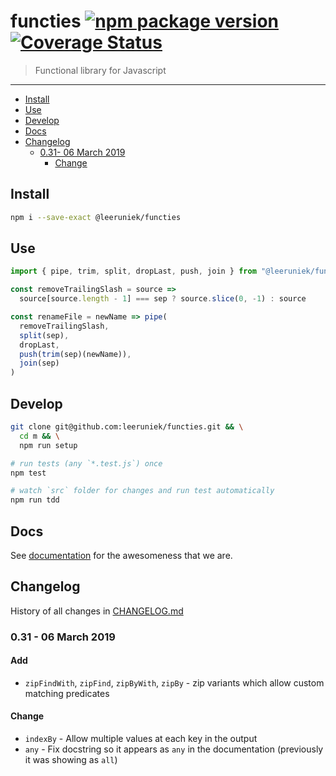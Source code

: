 # functies [![npm package version](https://badge.fury.io/js/%40leeruniek%2Ffuncties.svg)](https://badge.fury.io/js/%40leeruniek%2Ffuncties) [![Coverage Status](https://coveralls.io/repos/github/Leeruniek/functies/badge.svg?branch=master)](https://coveralls.io/github/Leeruniek/functies?branch=master)

> Functional library for Javascript 

---

<!-- vim-markdown-toc GFM -->

* [Install](#install)
* [Use](#use)
* [Develop](#develop)
* [Docs](#docs)
* [Changelog](#changelog)
  * [0.31- 06 March 2019](#031--06-march-2019)
    * [Change](#change)

<!-- vim-markdown-toc -->

## Install

```bash
npm i --save-exact @leeruniek/functies
```

## Use

```js
import { pipe, trim, split, dropLast, push, join } from "@leeruniek/functies"

const removeTrailingSlash = source =>
  source[source.length - 1] === sep ? source.slice(0, -1) : source

const renameFile = newName => pipe(
  removeTrailingSlash,
  split(sep),
  dropLast,
  push(trim(sep)(newName)),
  join(sep)
)
```

## Develop

```bash
git clone git@github.com:leeruniek/functies.git && \
  cd m && \
  npm run setup

# run tests (any `*.test.js`) once
npm test

# watch `src` folder for changes and run test automatically
npm run tdd
```

## Docs

See [documentation](https://leeruniek.github.io/functies/) for the awesomeness that we are.

## Changelog

History of all changes in [CHANGELOG.md](CHANGELOG.md)

### 0.31 - 06 March 2019

#### Add

- `zipFindWith`, `zipFind`, `zipByWith`, `zipBy` - zip variants which allow custom matching predicates

#### Change

- `indexBy` - Allow multiple values at each key in the output
- `any` - Fix docstring so it appears as `any` in the documentation (previously it was showing as `all`)
